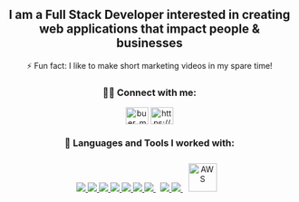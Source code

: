 
<!---
BachAmadou/BachAmadou is a ✨ special ✨ repository because its `README.md` (this file) appears on your GitHub profile.
You can click the Preview link to take a look at your changes.
--->

<!-- <h1 align="center"><img src="https://github.com/MazeBuer/MazeBuer/blob/main/SWEBanner.png"> -->


<h2 align="center">I am a Full Stack Developer interested in creating web applications that impact people & businesses</h2>


<p align="center"> ⚡ Fun fact: I like to make short marketing videos in my spare time! </p>

<h3 align="center">👨‍💻 Connect with me:</h3>
<p align="center">
<a align="center" href="https://twitter.com/BachirA22732750" target="blank">
<img align="center" src="https://raw.githubusercontent.com/rahuldkjain/github-profile-readme-generator/master/src/images/icons/Social/twitter.svg" alt="buer_maze" height="30" width="40" /></a>
<a align="center" href="https://www.linkedin.com/in/bachir-amadou/" target="blank"><img align="center" src="https://raw.githubusercontent.com/rahuldkjain/github-profile-readme-generator/master/src/images/icons/Social/linked-in-alt.svg" alt="https://www.linkedin.com/in/bachir-amadou/" height="30" width="40" /></a>
<p>


 <h3 align="center">🚀 Languages and Tools I worked with:</h3>
<p align="center">
<a href="https://www.java.com" target="_blank"> <img src="https://img.icons8.com/color/48/000000/java-coffee-cup-logo.png"/> </a>
<a href="https://reactjs.org/" target="_blank"> <img src="https://img.icons8.com/color/48/000000/react-native.png"/> </a>
<a href="https://developer.mozilla.org/en-US/docs/Web/JavaScript" target="_blank"> <img src="https://img.icons8.com/color/48/000000/javascript.png"/> </a>
<a href="https://www.w3.org/html/" target="_blank"> <img src="https://img.icons8.com/color/48/000000/html-5.png"/> </a>
<a href="https://www.w3schools.com/css/" target="_blank"> <img src="https://img.icons8.com/color/48/000000/css3.png"/> </a>
<a href="https://getbootstrap.com" target="_blank"> <img src="https://img.icons8.com/color/48/000000/bootstrap.png"/> </a>
<!-- <a href="https://www.python.org" target="_blank"> <img src="https://img.icons8.com/color/48/000000/python.png"/> </a> -->
<!-- <a style="padding-right:8px;" href="https://nodejs.org" target="_blank"> <img src="https://img.icons8.com/color/48/000000/nodejs.png"/> </a> -->
<a style="padding-right:8px;" href="https://www.mysql.com/" target="_blank"> <img src="https://img.icons8.com/fluent/50/000000/mysql-logo.png"/> </a>
<a href="https://git-scm.com/" target="_blank"> <img src="https://img.icons8.com/color/48/000000/git.png"/> </a>
<a href="https://redux.js.org" target="_blank"> <img src="https://img.icons8.com/color/48/000000/redux.png"/> </a>
<a> <img style="margin: 10px" src="https://profilinator.rishav.dev/skills-assets/amazonwebservices-original-wordmark.svg" alt="AWS" height="50"/></a>
</p>


<!-- <table bordercolor="#ff69b4">
<tr>
<td width="50%" valign="top">
<h3 align="center">Educational Space Exploration</h3>
<br />
<a target="_blank" href="https://explorenasa.netlify.app/"></a>
<br />
 
 
<p align="center">
<a href="https://github.com/MazeBuer/NASAExploration.git" target="_blank">
<img/>
</a>
<a href="https://explorenasa.netlify.app/" target="_blank"></a>
</p>
 
 
<p><strong>JavaScript, Node.JS, Express, NASA API</strong> - Educational platform where you can explore NASA's space photos based on planet and date. Don't forget to meet the brave astronauts!</p>
</td>
<td width="50%" valign="top">
<h3 align="center">Federation Field Guide for Aliens</h3>
<br />
<a target="_blank" href="https://startrekalienguide.netlify.app/"></a>
<br />
 
 
<p align="center">
<a href="https://github.com/MazeBuer/StarTrek-API.git" target="_blank"></a>
<a href="https://startrekalienguide.netlify.app/" target="_blank">
<img src="https://img.shields.io/static/v1?label=|&message=WEBSITE&color=ff69b4&style=plastic&logo=wordpress&logo-color=white"/></a>
</p>
 
 
<p><strong>JavaScript, Node.JS, Express, RestAPI, MongoDB </strong> - The Star Trek alien guide gives you details about your favorite species including an image, their homeworld, and a character.</p>
</td>
</tr>
<tr>
<td width="50%" valign="top">
<h3 align="center">Belmont Listing</h3>
<br />
<a target="_blank" href="https://belmontlisting.netlify.app/"></a>
<br />
 
 
 
<p align="center">
<a href="https://github.com/MazeBuer/RealEstateListing.git" target="_blank"></a>
<a href="https://belmontlisting.netlify.app/" target="_blank">
<img src="https://img.shields.io/static/v1?label=|&message=WEBSITE&color=ff69b4&style=plastic&logo=wordpress&logo-color=white"/></a>
</p>
 
 
 
<p><strong>HTML, CSS, & Javascript</strong> - New property listing for Realtor marketing purpose to increase traffic flow of potential buyers.</p>
</td>
<td width="50%" valign="top">
<h3 align="center">MazeBuer.com</h3>
<br />
<a target="_blank" href="https://mazebuer.com/"></a>
<br />
 
 
<p align="center">
<a href="https://github.com/MazeBuer/MazeBuer.com.git" target="_blank"></a>
<a href="https://mazebuer.com/" target="_blank">
<img src="https://img.shields.io/static/v1?label=|&message=WEBSITE&color=ff69b4&style=plastic&logo=wordpress&logo-color=white"/>
</a>
</p>
<p><strong>HTML, CSS, & Javascript</strong> - Portfolio Site including links to my projects and ways to get in contact with me.</p>
</td>
</tr>
 
</table

 -->
